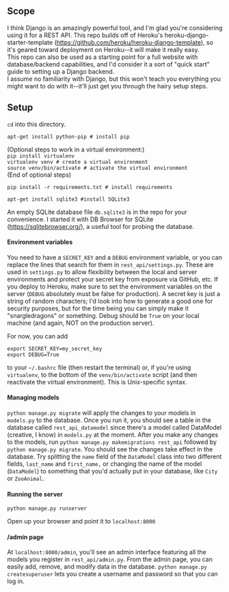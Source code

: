 ## Scope
I think Django is an amazingly powerful tool, and I'm glad you're considering using it for a REST API. This repo builds off of Heroku's heroku-django-starter-template (https://github.com/heroku/heroku-django-template), so it's geared toward deployment on Heroku--it will make it really easy.  
This repo can also be used as a starting point for a full website with database/backend capabilities, and I'd consider it a sort of "quick start" guide to setting up a Django backend.  
I assume no familiarity with Django, but this won't teach you everything you might want to do with it--it'll just get you through the hairy setup steps.

## Setup

`cd` into this directory.

`apt-get install python-pip # install pip`  

(Optional steps to work in a virtual environment:)  
`pip install virtualenv`  
`virtualenv venv # create a virtual environment`  
`source venv/bin/activate # activate the virtual environment`  
(End of optional steps)  

`pip install -r requirements.txt # install requirements`  

`apt-get install sqlite3 #install SQLite3`  

An empty SQLite database file `db.sqlite3` is in the repo for your convenience. I started it with DB Browser for SQLite  (https://sqlitebrowser.org/), a useful tool for probing the database. 

#### Environment variables

You need to have a `SECRET_KEY` and a `DEBUG` environment variable, or you can replace the lines that search for them in `rest_api/settings.py`. These are used in `settings.py` to allow flexibility between the local and server environments and protect your secret key from exposure via GitHub, etc. If you deploy to Heroku, make sure to set the environment variables on the server (`DEBUG` absolutely must be false for production). A secret key is just a string of random characters; I'd look into how to generate a good one for security purposes, but for the time being you can simply make it "snargledragons" or something. Debug should be `True` on your local machine (and again, NOT on the production server).  

For now, you can add  
```
export SECRET_KEY=my_secret_key
export DEBUG=True
```  
to your `~/.bashrc` file (then restart the terminal) or, if you're using `virtualenv`, to the bottom of the `venv/bin/activate` script (and then reactivate the virtual environment). This is Unix-specific syntax.

#### Managing models

`python manage.py migrate` will apply the changes to your models in `models.py` to the database. Once you run it, you should see a table in the database called `rest_api_datamodel` since there's a model called DataModel (creative, I know) in `models.py` at the moment. After you make any changes to the models, run `python manage.py makemigrations rest_api` followed by `python manage.py migrate`. You should see the changes take effect in the database. Try splitting the `name` field of the `DataModel` class into two different fields, `last_name` and `first_name,` or changing the name of the model (`DataModel`) to something that you'd actually put in your database, like `City` or `ZooAnimal`.

#### Running the server

`python manage.py runserver`

Open up your browser and point it to `localhost:8000`

#### /admin page

At `localhost:8000/admin`, you'll see an admin interface featuring all the models you register in `rest_api/admin.py`. From the admin page, you can easily add, remove, and modify data in the database. `python manage.py createsuperuser` lets you create a username and password so that you can log in.

